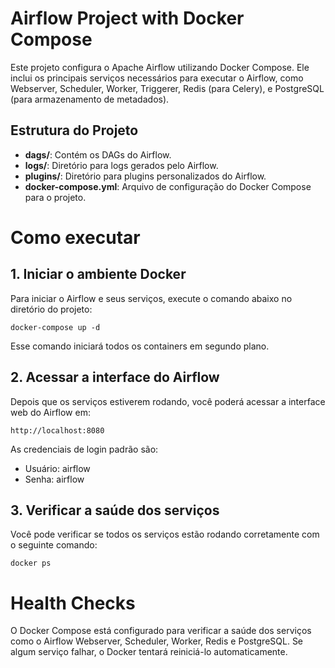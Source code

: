 # Airflow Project with Docker Compose

Este projeto configura o Apache Airflow utilizando Docker Compose. Ele inclui os principais serviços necessários para executar o Airflow, como Webserver, Scheduler, Worker, Triggerer, Redis (para Celery), e PostgreSQL (para armazenamento de metadados).

## Estrutura do Projeto

- **dags/**: Contém os DAGs do Airflow.
- **logs/**: Diretório para logs gerados pelo Airflow.
- **plugins/**: Diretório para plugins personalizados do Airflow.
- **docker-compose.yml**: Arquivo de configuração do Docker Compose para o projeto.

# Como executar

## 1. Iniciar o ambiente Docker

Para iniciar o Airflow e seus serviços, execute o comando abaixo no diretório do projeto:

`docker-compose up -d`

Esse comando iniciará todos os containers em segundo plano.

## 2. Acessar a interface do Airflow

Depois que os serviços estiverem rodando, você poderá acessar a interface web do Airflow em:

`http://localhost:8080`

As credenciais de login padrão são:

- Usuário: airflow
- Senha: airflow

## 3. Verificar a saúde dos serviços

Você pode verificar se todos os serviços estão rodando corretamente com o seguinte comando:

`docker ps`

# Health Checks

O Docker Compose está configurado para verificar a saúde dos serviços como o Airflow Webserver, Scheduler, Worker, Redis e PostgreSQL. Se algum serviço falhar, o Docker tentará reiniciá-lo automaticamente.
